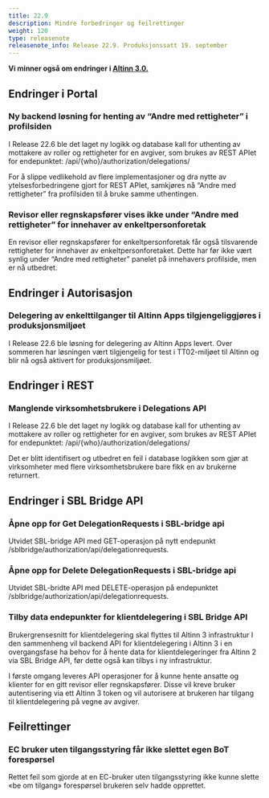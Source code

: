 ```yaml
---
title: 22.9
description: Mindre forbedringer og feilrettinger
weight: 120
type: releasenote
releasenote_info: Release 22.9. Produksjonssatt 19. september
---
```


**Vi minner også om endringer i [Altinn 3.0.](https://github.com/Altinn/altinn-studio/releases)**

## Endringer i Portal

### Ny backend løsning for henting av “Andre med rettigheter” i profilsiden

I Release 22.6 ble det laget ny logikk og database kall for uthenting av mottakere av roller og rettigheter for en avgiver, som brukes av REST APIet for endepunktet:
/api/{who}/authorization/delegations/

For å slippe vedlikehold av flere implementasjoner og dra nytte av ytelsesforbedringene gjort for REST APIet, samkjøres nå “Andre med rettigheter” fra profilsiden til å bruke samme uthentingen.

### Revisor eller regnskapsfører vises ikke under “Andre med rettigheter” for innehaver av enkeltpersonforetak

En revisor eller regnskapsfører for enkeltpersonforetak får også tilsvarende rettigheter for innehaver av enkeltpersonforetaket. Dette har før ikke vært synlig under “Andre med rettigheter” panelet på innehavers profilside, men er nå utbedret.

## Endringer i Autorisasjon

### Delegering av enkelttilganger til Altinn Apps tilgjengeliggjøres i produksjonsmiljøet

I Release 22.6 ble løsning for delegering av Altinn Apps levert.
Over sommeren har løsningen vært tilgjengelig for test i TT02-miljøet til Altinn og blir nå også aktivert for produksjonsmiljøet.

## Endringer i REST

### Manglende virksomhetsbrukere i Delegations API

I Release 22.6 ble det laget ny logikk og database kall for uthenting av mottakere av roller og rettigheter for en avgiver, som brukes av REST APIet for endepunktet:
/api/{who}/authorization/delegations/

Det er blitt identifisert og utbedret en feil i database logikken som gjør at virksomheter med flere virksomhetsbrukere bare fikk en av brukerne returnert.

## Endringer i SBL Bridge API

### Åpne opp for Get DelegationRequests i SBL-bridge api

Utvidet SBL-bridge API med GET-operasjon på nytt endepunkt /sblbridge/authorization/api/delegationrequests.

### Åpne opp for Delete DelegationRequests i SBL-bridge api

Utvidet SBL-bridte API med DELETE-operasjon på endepunktet /sblbridge/authorization/api/delegationrequests.

### Tilby data endepunkter for klientdelegering i SBL Bridge API

Brukergrensesnitt for klientdelegering skal flyttes til Altinn 3 infrastruktur I den sammenheng vil backend API for klientdelegering i Altinn 3 i en overgangsfase ha behov for å hente data for klientdelegeringer fra Altinn 2 via SBL Bridge API, før dette også kan tilbys i ny infrastruktur.

I første omgang leveres API operasjoner for å kunne hente ansatte og klienter for en gitt revisor eller regnskapsfører. Disse vil kreve bruker autentisering via ett Altinn 3 token og vil autorisere at brukeren har tilgang til klientdelegering på vegne av avgiver.

## Feilrettinger

### EC bruker uten tilgangsstyring får ikke slettet egen BoT forespørsel

Rettet feil som gjorde at en EC-bruker uten tilgangsstyring ikke kunne slette «be om tilgang» forespørsel brukeren selv hadde opprettet.



